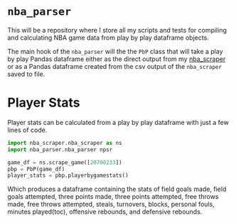 # `nba_parser`

This will be a repository where I store all my scripts and tests for compiling and calculating
NBA game data from play by play dataframe objects.

The main hook of the `nba_parser` will the the `PbP` class that will take a play
by play Pandas dataframe either as the direct output from my [nba_scraper](https://github.com/mcbarlowe/nba_scraper)
or as a Pandas dataframe created from the csv output of the `nba_scraper` saved
to file.

# Player Stats

Player stats can be calculated from a play by play dataframe with just a few
lines of code.

```python
import nba_scraper.nba_scraper as ns
import nba_parser.nba_parser npsr

game_df = ns.scrape_game([20700233])
pbp = PbP(game_df)
player_stats = pbp.playerbygamestats()
```

Which produces a dataframe containing the stats of field goals made, field goals attempted,
three points made, three points attempted, free throws made, free throws attempted,
steals, turnovers, blocks, personal fouls, minutes played(toc), offensive rebounds,
and defensive rebounds.

